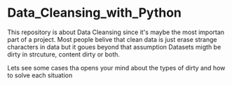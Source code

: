 # Data_Cleansing_with_Python

This repository is about Data Cleansing since it's maybe the most importan part of a project.
Most people belive that clean data is just erase strange characters in data but it goues beyond that assumption
Datasets migth be dirty in strcuture, content dirty or both.

Lets see some cases tha opens your mind about the types of dirty and how to solve each situation
